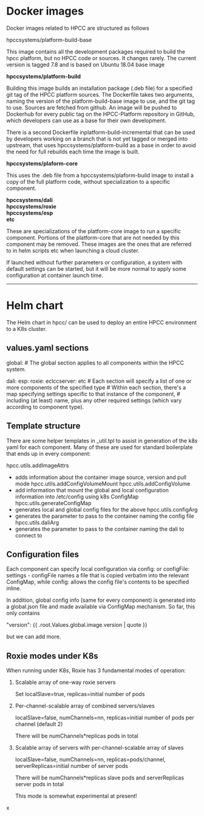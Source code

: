 Docker images
=============

Docker images related to HPCC are structured as follows

hpccsystems/platform-build-base

This image contains all the development packages required to build the hpcc platform,
but no HPCC code or sources. It changes rarely. The current version is tagged 7.8 and
is based on Ubuntu 18.04 base image

**hpccsystems/platform-build**

Building this image builds an installation package (.deb file) for a specified git tag
of the HPCC platform sources. The Dockerfile takes two arguments, naming the version of
the platform-build-base image to use, and the git tag to use. Sources are fetched from
github. An image will be pushed to Dockerhub for every public tag on the HPCC-Platform
repository in GitHub, which developers can use as a base for their own development.

There is a second Dockerfile inplatform-build-incremental that can be used by developers
working on a branch that is not yet tagged or merged into upstream, that uses 
hpccsystems/platform-build as a base in order to avoid the need for full rebuilds each time
the image is built.

**hpccsystems/plaform-core**

This uses the .deb file from a hpccsystems/plaform-build image to install a copy of the
full platform code, without specialization to a specific component.

**hpccsystems/dali**  
**hpccsystems/roxie**  
**hpccsystems/esp**  
**etc**  

These are specializations of the platform-core image to run a specific component.
Portions of the platform-core that are not needed by this component may be removed.
These images are the ones that are referred to in helm scripts etc when launching
a cloud cluster.

If launched without further parameters or configuration, a system with default
settings can be started, but it will be more normal to apply some configuration at
container launch time.

---

Helm chart
==========

The Helm chart in hpcc/ can be used to deploy an entire HPCC environment to a K8s cluster.

values.yaml sections
--------------------

global:
    # The global section applies to all components within the HPCC system.

dali:
esp:
roxie:
eclccserver:
etc
    # Each section will specify a list of one or more components of the specified type
    # Within each section, there's a map specifying settings specific to that instance of the component,
    # including (at least) name, plus any other required settings (which vary according to component type).

Template structure
------------------

There are some helper templates in _util.tpl to assist in generation of the k8s yaml for each component.
Many of these are used for standard boilerplate that ends up in every component:

hpcc.utils.addImageAttrs
 - adds information about the container image source, version and pull mode
hpcc.utils.addConfigVolumeMount
hpcc.utils.addConfigVolume
 - add information that mount the global and local configuration information into /etc/config using k8s ConfigMap
hpcc.utils.generateConfigMap
 - generates local and global config files for the above
hpcc.utils.configArg
 - generates the parameter to pass to the container naming the config file 
hpcc.utils.daliArg
 - generates the parameter to pass to the container naming the dali to connect to 

Configuration files
-------------------

Each component can specify local configuration via config: or configFile: settings - configFile names a file
that is copied verbatim into the relevant ConfigMap, while config: allows the config file's contents to be
specified inline.

In addition, global config info (same for every component) is generated into a global.json file and made
available via ConfigMap mechanism. So far, this only contains 

  "version": {{ .root.Values.global.image.version | quote }}

but we can add more.

Roxie modes under K8s
---------------------

When running under K8s, Roxie has 3 fundamental modes of operation:

  1. Scalable array of one-way roxie servers

     Set localSlave=true, replicas=initial number of pods

  2. Per-channel-scalable array of combined servers/slaves

     localSlave=false, numChannels=nn, replicas=initial number of pods per channel (default 2)

     There will be numChannels*replicas pods in total

  3. Scalable array of servers with per-channel-scalable array of slaves

     localSlave=false, numChannels=nn, replicas=pods/channel, serverReplicas=initial number of server pods

     There will be numChannels*replicas slave pods and serverReplicas server pods in total
  
     This mode is somewhat experimental at present!
  

x
